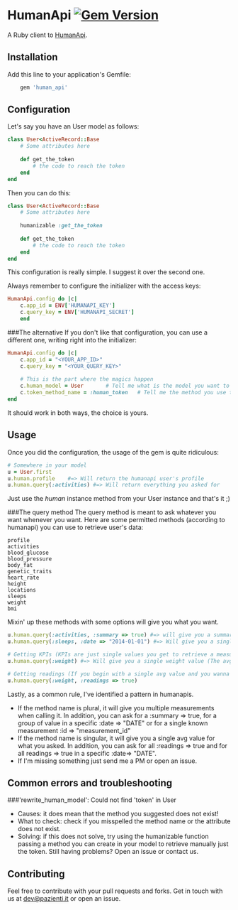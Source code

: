 # HumanApi [![Gem Version](https://badge.fury.io/rb/human_api.png)](http://badge.fury.io/rb/human_api)
A Ruby client to [HumanApi](http://humanapi.co).

## Installation

Add this line to your application's Gemfile:
```ruby
    gem 'human_api'
```
## Configuration
Let's say you have an User model as follows:
```ruby
class User<ActiveRecord::Base
	# Some attributes here
	
	def get_the_token
		# the code to reach the token
	end
end
```
Then you can do this:
```ruby
class User<ActiveRecord::Base
	# Some attributes here
	
	humanizable :get_the_token
	
	def get_the_token
		# the code to reach the token
	end
end
```
This configuration is really simple. I suggest it over the second one.

Always remember to configure the initializer with the access keys:
```ruby
HumanApi.config do |c|
	c.app_id = ENV['HUMANAPI_KEY']
	c.query_key = ENV['HUMANAPI_SECRET']
	end
```
###The alternative
If you don't like that configuration, you can use a different one, writing right into the initializer:
```ruby
HumanApi.config do |c|
	c.app_id = "<YOUR_APP_ID>"
	c.query_key = "<YOUR_QUERY_KEY>"
	
	# This is the part where the magics happen
	c.human_model = User       # Tell me what is the model you want to use
	c.token_method_name = :human_token   # Tell me the method you use to retrieve the token (Inside the human_model)
end
```
It should work in both ways, the choice is yours.

## Usage
Once you did the configuration, the usage of the gem is quite ridiculous:
```ruby
# Somewhere in your model
u = User.first
u.human.profile    #=> Will return the humanapi user's profile
u.human.query(:activities) #=> Will return everything you asked for
```
Just use the _human_ instance method from your User instance and that's it ;)

###The query method
The query method is meant to ask whatever you want whenever you want. Here are some permitted methods (according to humanapi) you can use to retrieve user's data:

	profile 
	activities
	blood_glucose
	blood_pressure
	body_fat
	genetic_traits
	heart_rate
	height
	locations
	sleeps
	weight
	bmi

Mixin' up these methods with some options will give you what you want. 
```ruby
u.human.query(:activities, :summary => true) #=> will give you a summary of the activities
u.human.query(:sleeps, :date => "2014-01-01") #=> Will give you a single sleep measurement

# Getting KPIs (KPIs are just single values you get to retrieve a measurements average value)
u.human.query(:weight) #=> Will give you a single weight value (The avg I guess)

# Getting readings (If you begin with a single avg value and you wanna go deeper)
u.human.query(:weight, :readings => true)
```
Lastly, as a common rule, I've identified a pattern in humanapis. 
- If the method name is plural, it will give you multiple measurements when calling it. In addition, you can ask for a :summary => true, for a group of value in a specific :date => "DATE" or for a single known measurement :id => "measurement_id"
- If the method name is singular, it will give you a single avg value for what you asked. In addition, you can ask for all :readings => true and for all readings => true in a specific :date=> "DATE".
- If I'm missing something just send me a PM or open an issue.
	
## Common errors and troubleshooting
###'rewrite_human_model': Could not find 'token' in User
- Causes: it does mean that the method you suggested does not exist!
- What to check: check if you misspelled the method name or the attribute does not exist.
- Solving: if this does not solve, try using the humanizable function passing a method you can create in your model to retrieve manually just the token.
Still having problems? Open an issue or contact us.


## Contributing
Feel free to contribute with your pull requests and forks. Get in touch with us at dev@pazienti.it or open an issue.
